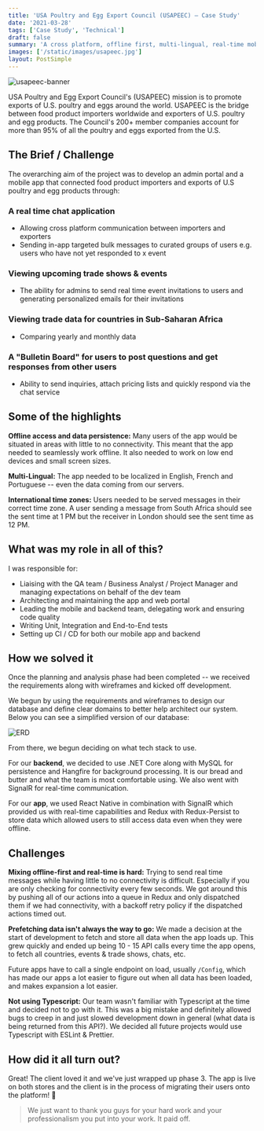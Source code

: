 ```yaml
---
title: 'USA Poultry and Egg Export Council (USAPEEC) — Case Study'
date: '2021-03-28'
tags: ['Case Study', 'Technical']
draft: false
summary: 'A cross platform, offline first, multi-lingual, real-time mobile application and an admin portal that bridges the gap between food product importers worldwide and exporters of U.S. poultry and egg products.'
images: ['/static/images/usapeec.jpg']
layout: PostSimple
---
```


![usapeec-banner](/static/images/usapeec.jpg)

USA Poultry and Egg Export Council's (USAPEEC) mission is to promote exports of U.S. poultry and eggs around the world. USAPEEC is the bridge between food product importers worldwide and exporters of U.S. poultry and egg products. The Council's 200+ member companies account for more than 95% of all the poultry and eggs exported from the U.S.

## The Brief / Challenge

The overarching aim of the project was to develop an admin portal and a mobile app that connected food product importers and exports of U.S poultry and egg products through:

### A real time chat application

- Allowing cross platform communication between importers and exporters
- Sending in-app targeted bulk messages to curated groups of users e.g. users who have not yet responded to x event

### Viewing upcoming trade shows & events

- The ability for admins to send real time event invitations to users and generating personalized emails for their invitations

### Viewing trade data for countries in Sub-Saharan Africa

- Comparing yearly and monthly data

### A "Bulletin Board" for users to post questions and get responses from other users

- Ability to send inquiries, attach pricing lists and quickly respond via the chat service

## Some of the highlights

**Offline access and data persistence:** Many users of the app would be situated in areas with little to no connectivity. This meant that the app needed to seamlessly work offline. It also needed to work on low end devices and small screen sizes.

**Multi-Lingual:** The app needed to be localized in English, French and Portuguese -- even the data coming from our servers.

**International time zones:** Users needed to be served messages in their correct time zone. A user sending a message from South Africa should see the sent time at 1 PM but the receiver in London should see the sent time as 12 PM.

## What was my role in all of this?

I was responsible for:

- Liaising with the QA team / Business Analyst / Project Manager and managing expectations on behalf of the dev team
- Architecting and maintaining the app and web portal
- Leading the mobile and backend team, delegating work and ensuring code quality
- Writing Unit, Integration and End-to-End tests
- Setting up CI / CD for both our mobile app and backend

## How we solved it

Once the planning and analysis phase had been completed -- we received the requirements along with wireframes and kicked off development.

We begun by using the requirements and wireframes to design our database and define clear domains to better help architect our system. Below you can see a simplified version of our database:

![ERD](/static/images/usapeec/ERD.png)

From there, we begun deciding on what tech stack to use.

For our **backend**, we decided to use .NET Core along with MySQL for persistence and Hangfire for background processing. It is our bread and butter and what the team is most comfortable using. We also went with SignalR for real-time communication.

For our **app**, we used React Native in combination with SignalR which provided us with real-time capabilities and Redux with Redux-Persist to store data which allowed users to still access data even when they were offline.

## Challenges

**Mixing offline-first and real-time is hard:** Trying to send real time messages while having little to no connectivity is difficult. Especially if you are only checking for connectivity every few seconds. We got around this by pushing all of our actions into a queue in Redux and only dispatched them if we had connectivity, with a backoff retry policy if the dispatched actions timed out.

**Prefetching data isn't always the way to go:** We made a decision at the start of development to fetch and store all data when the app loads up. This grew quickly and ended up being 10 - 15 API calls every time the app opens, to fetch all countries, events & trade shows, chats, etc.

Future apps have to call a single endpoint on load, usually `/Config`, which has made our apps a lot easier to figure out when all data has been loaded, and makes expansion a lot easier.

**Not using Typescript:** Our team wasn't familiar with Typescript at the time and decided not to go with it. This was a big mistake and definitely allowed bugs to creep in and just slowed development down in general (what data is being returned from this API?). We decided all future projects would use Typescript with ESLint & Prettier.

## How did it all turn out?

Great! The client loved it and we've just wrapped up phase 3. The app is live on both stores and the client is in the process of migrating their users onto the platform! 🥳

> We just want to thank you guys for your hard work and your professionalism you put into your work. It paid off.
